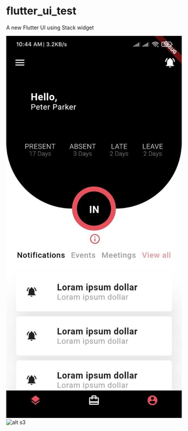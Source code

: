 # flutter_ui_test

A new Flutter UI using Stack widget


![alt s2](https://github.com/abir-cse/flutter-ui-stack/blob/master/screenshot/s2.jpg)
![alt s3](https://github.com/abir-cse/flutter-ui-stack/blob/master/screenshot/s3.jpg)
